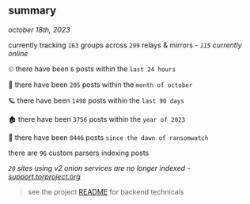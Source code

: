 
## summary
_october 18th, 2023_

currently tracking `163` groups across `299` relays & mirrors - _`115` currently online_

⏲ there have been `6` posts within the `last 24 hours`

🦈 there have been `205` posts within the `month of october`

🪐 there have been `1498` posts within the `last 90 days`

🏚 there have been `3756` posts within the `year of 2023`

🦕 there have been `8446` posts `since the dawn of ransomwatch`

there are `96` custom parsers indexing posts

_`20` sites using v2 onion services are no longer indexed - [support.torproject.org](https://support.torproject.org/onionservices/v2-deprecation/)_

> see the project [README](https://github.com/joshhighet/ransomwatch#ransomwatch--) for backend technicals
